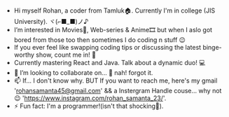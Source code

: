 - Hi myself Rohan, a coder from Tamluk🏠. Currently I'm in college (JIS University). ヾ(⌐■_■)ノ♪
- I’m interested in Movies🍿, Web-series & Anime🎞️ but when I aslo got bored from those too then sometimes I do coding n stuff 😉
- If you ever feel like swapping coding tips or discussing the latest binge-worthy show, count me in! 🍿
- Currently mastering React and Java. Talk about a dynamic duo! 💻
- 💞️ I’m looking to collaborate on... 🙁 nah! forgot it.
- 📫 If... I don't know why. BUT If you want to reach me, here's my gmail 'rohansamanta45@gmail.com' && a Instergram Handle couse... why not 😉 'https://www.instagram.com/rohan_samanta_23/'.
- ⚡ Fun fact: I'm a programmer!(isn't that shocking🤯).
